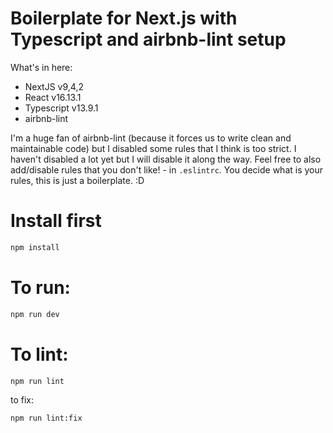 # Boilerplate for Next.js with Typescript and airbnb-lint setup
What's in here:
- NextJS v9,4,2
- React v16.13.1
- Typescript v13.9.1
- airbnb-lint

I'm a huge fan of airbnb-lint (because it forces us to write clean and maintainable code) but I disabled some rules that I think is too strict. I haven't disabled a lot yet but I will disable it along the way.
Feel free to also add/disable rules that you don't like! - in `.eslintrc`.
You decide what is your rules, this is just a boilerplate. :D

# Install first
```bash
npm install
```
# To run: 
```bash
npm run dev
```

# To lint:
```bash
npm run lint
```
to fix:
```bash
npm run lint:fix
```
